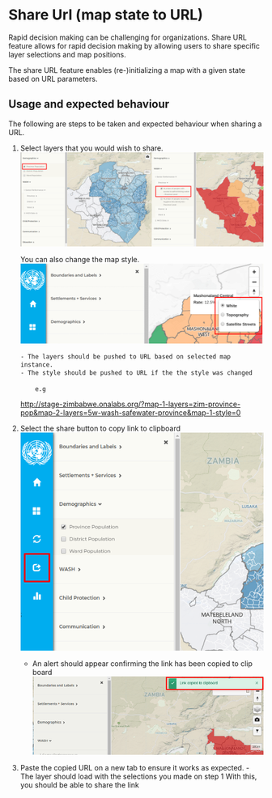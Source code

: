 # Share Url (map state to URL)

Rapid decision making can be challenging for organizations. Share URL feature allows for rapid decision making by allowing users to share specific layer selections and map positions.

The share URL feature enables (re-)initializing a map with a given state based on URL parameters.

## Usage and expected behaviour

The following are steps to be taken and expected behaviour when sharing a URL.

1.  Select layers that you would wish to share.
    ![alt text](https://raw.githubusercontent.com/onaio/gisida-react/pushlayertourl/public/assets/img/layer-selection.png)

    You can also change the map style.
    ![alt text](https://raw.githubusercontent.com/onaio/gisida-react/pushlayertourl/public/assets/img/style-selection.png)

        - The layers should be pushed to URL based on selected map instance.
        - The style should be pushed to URL if the the style was changed

            e.g

    http://stage-zimbabwe.onalabs.org/?map-1-layers=zim-province-pop&map-2-layers=5w-wash-safewater-province&map-1-style=0

2.  Select the share button to copy link to clipboard
    ![Test Image 4](https://raw.githubusercontent.com/onaio/gisida-react/pushlayertourl/public/assets/img/share-icon.png)
    - An alert should appear confirming the link has been copied to clip board
      ![Test Image 4](https://raw.githubusercontent.com/onaio/gisida-react/pushlayertourl/public/assets/img/alert.png)
3.  Paste the copied URL on a new tab to ensure it works as expected. - The layer should load with the selections you made on step 1
    With this, you should be able to share the link
